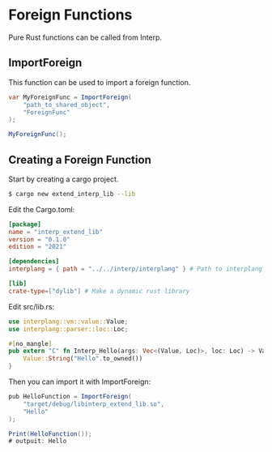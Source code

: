 # Foreign Functions
Pure Rust functions can be called from Interp.

## ImportForeign
This function can be used to import a foreign function.
```cs
var MyForeignFunc = ImportForeign(
    "path_to_shared_object",
    "ForeignFunc"
);

MyForeignFunc();
```

## Creating a Foreign Function
Start by creating a cargo project.
```bash
$ cargo new extend_interp_lib --lib
```

Edit the Cargo.toml:
```toml
[package]
name = "interp_extend_lib"
version = "0.1.0"
edition = "2021"

[dependencies]
interplang = { path = "../../interp/interplang" } # Path to interplang

[lib]
crate-type=["dylib"] # Make a dynamic rust library
```

Edit src/lib.rs:
```rust
use interplang::vm::value::Value;
use interplang::parser::loc::Loc;

#[no_mangle]
pub extern "C" fn Interp_Hello(args: Vec<(Value, Loc)>, loc: Loc) -> Value {
    Value::String("Hello".to_owned())
}
```

Then you can import it with ImportForeign:
```cs
pub HelloFunction = ImportForeign(
    "target/debug/libinterp_extend_lib.so",
    "Hello"
);

Print(HelloFunction());
# outpuit: Hello
```